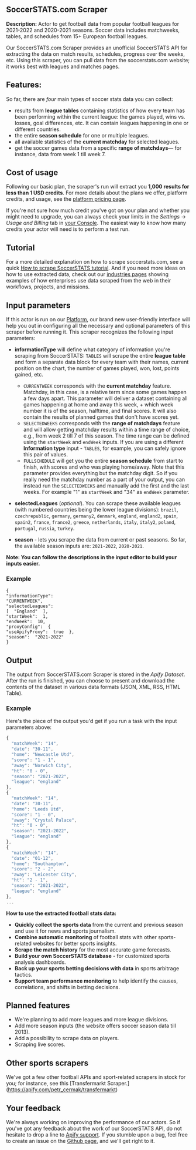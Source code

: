 
## SoccerSTATS.com Scraper

**Description:** Actor to get football data from popular football leagues for 2021-2022 and 2020-2021 seasons. Soccer data includes matchweeks, tables, and schedules from 15+ European football leagues. 



Our SoccerSTATS.com Scraper provides an unofficial SoccerSTATS API for extracting the data on match results, schedules, progress over the weeks, etc. Using this scraper, you can pull data from the soccerstats.com website; it works best with leagues and matches pages.

## Features: 

So far, there are *four* main types of soccer stats data you can collect:

 - results from **league tables** containing statistics of how every team has been performing within the current league: the games played, wins vs. losses, goal differences, etc. It can contain leagues happening in one or different countries.
 - the entire **season schedule** for one or multiple leagues.
 - all available statistics of the **current matchday** for selected leagues. 
 - get the soccer games data from a specific **range of matchdays**— for instance, data from week 1 till week 7. 


## Cost of usage

Following our basic plan, the scraper's run will extract you **1,000 results for less than 1 USD credits**. For more details about the plans we offer, platform credits, and usage, see the  [platform pricing page](https://apify.com/pricing/actors).

If you're not sure how much credit you've got on your plan and whether you might need to upgrade, you can always check your limits in the  _Settings_  ->  _Usage and Billing_  tab in  [your Console](https://console.apify.com/). The easiest way to know how many credits your actor will need is to perform a test run. 

## Tutorial

For a more detailed explanation on how to scrape soccerstats.com, see a quick [How to scrape SoccerSTATS tutorial](https://blog.apify.com/how-to-scrape-soccerstats/).  And if you need more ideas on how to use extracted data, check out our [industries pages](https://apify.com/industries)  showing examples of how enterprises use data scraped from the web in their workflows, projects, and missions. 

## Input parameters

If this actor is run on our [Platform](https://console.apify.com/), our brand new user-friendly interface will help you out in configuring all the necessary and optional parameters of this scraper before running it. This scraper recognizes the following input parameters:

 - **informationType** will define what category of information you're scraping from SoccerSTATS:
	 `TABLES` will scrape the entire **league table** and form a separate data block for every team with their names, current position on the chart, the number of games played, won, lost, points gained, etc. 
	 - `CURRENTWEEK`  corresponds with the **current matchday** feature. Matchday, in this case, is a relative term since some games happen a few days apart. This parameter will deliver a dataset containing all games happening at home and away this week, + which week number it is of the season, halftime, and final scores. It will also contain the results of planned games that don't have scores yet. 
	 - `SELECTEDWEEKS` corresponds with the **range of matchdays** feature and will allow getting matchday results within a time range of choice, e.g., from week 2 till 7 of this season. The time range can be defined using the `startWeek` and `endWeek` inputs. If you are using a different **Information type** input - `TABLES`, for example, you can safely ignore this pair of values.
	 - `FULLSCHEDULE` will get you the entire **season schedule** from start to finish, with scores and who was playing home/away. Note that this parameter provides everything but the matchday digit. So if you really need the matchday number as a part of your output, you can instead run the `SELECTEDWEEKS` and manually add the first and the last weeks. For example "1" as `startWeek` and "34" as `endWeek` parameter. 

 - **selectedLeagues** (*optional*). You can scrape these available leagues (with numbered countries being the lower league divisions): `brazil`, `czechrepublic`, `germany`, `germany2`, `denmark`, `england`, `england2`, `spain`, `spain2`, `france`, `france2`, `greece`, `netherlands`, `italy`, `italy2`, `poland`, `portugal`, `russia`, `turkey`.

 - **season** - lets you scrape the data from current or past seasons. So far, the available season inputs are: `2021-2022`, `2020-2021`.

**Note: You can follow the descriptions in the input editor to build your inputs easier.**

###  Example

```
{  
"informationType":  
"CURRENTWEEK",  
"selectedLeagues":  
[  "England"  ],  
"startWeek":  1,  
"endWeek":  10,  
"proxyConfig":  {  
"useApifyProxy":  true  },  
"season":  "2021-2022"  
}
```


## Output

The output from SoccerSTATS.com Scraper is stored in the  _Apify Dataset_. After the run is finished, you can choose to present and download the contents of the dataset in various data formats (JSON, XML, RSS, HTML Table).

###  Example

Here's the piece of the output you'd get if you run a task with the input parameters above:

```javascript
{
  "matchWeek": "14",
  "date": "30-11",
  "home": "Newcastle Utd",
  "score": "1 - 1",
  "away": "Norwich City",
  "ht": "0 - 0",
  "season": "2021-2022",
  "league": "england"
},
{
  "matchWeek": "14",
  "date": "30-11",
  "home": "Leeds Utd",
  "score": "1 - 0",
  "away": "Crystal Palace",
  "ht": "0 - 0",
  "season": "2021-2022",
  "league": "england"
},
{
  "matchWeek": "14",
  "date": "01-12",
  "home": "Southampton",
  "score": "2 - 2",
  "away": "Leicester City",
  "ht": "2 - 1",
  "season": "2021-2022",
  "league": "england"
},
...
```
**How to use the extracted football stats data:**

-  **Quickly collect the sports data** from the current and previous season and use it for news and sports journalism. 
-  **Combine automatic monitoring** of football stats with other sports-related websites for better sports insights.
-  **Scrape the match history** for the most accurate game forecasts.
-  **Build your own SoccerSTATS database** - for customized sports analysis dashboards.
-  **Back up your sports betting decisions with data**  in sports arbitrage tactics. 
-  **Support team performance monitoring**  to help identify the causes, correlations, and shifts in betting decisions. 

## Planned features

 - We're planning to add more leagues and more league divisions. 
 - Add more season inputs (the website offers soccer season data till 2013).
 - Add a possibility to scrape data on players. 
 - Scraping live scores.

## Other sports scrapers

We've got a few other football APIs and sport-related scrapers in stock for you; for instance, see this  [Transfermarkt Scraper.] (https://apify.com/petr_cermak/transfermarkt)

## Your feedback

We're always working on improving the performance of our actors. So if you've got any feedback about the work of our SoccerSTATS API, do not hesitate to drop a line to [Apify support](mailto:support@apify.com). If you stumble upon a bug, feel free to create an issue on the  [Github page](https://github.com/levent91/soccer-stats-actor), and we'll get right to it.
